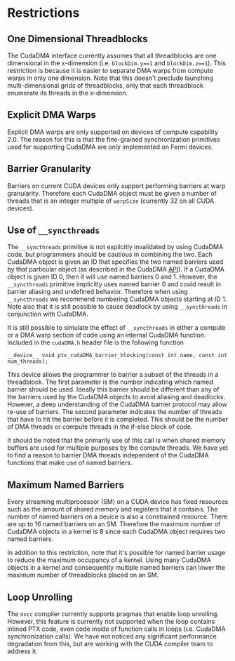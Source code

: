 # Restrictions #

## One Dimensional Threadblocks ##

The CudaDMA interface currently assumes that all threadblocks are one dimensional in the x-dimension (i.e. `blockDim.y==1` and `blockDim.z==1`).  This restriction is because it is easier to separate DMA warps from compute warps in only one dimension.  Note that this doesn't preclude launching multi-dimensional grids of threadblocks, only that each threadblock enumerate its threads in the x-dimension.

## Explicit DMA Warps ##

Explicit DMA warps are only supported on devices of compute capability 2.0.  The reason for this is that the fine-grained synchronization primitives used for supporting CudaDMA are only implemented on Fermi devices.

## Barrier Granularity ##
Barriers on current CUDA devices only support performing barriers at warp granularity.  Therefore each CudaDMA object must be given a number of threads that is an integer multiple of `warpSize` (currently 32 on all CUDA devices).

## Use of `__syncthreads` ##
The `__syncthreads` primitive is not explicitly invalidated by using CudaDMA code, but programmers should be cautious in combining the two.  Each CudaDMA object is given an ID that specifies the two named barriers used by that particular object (as described in the CudaDMA [API](Interface.md)).  If a CudaDMA object is given ID 0, then it will use named barriers 0 and 1.  However, the `__syncthreads` primitive implicitly uses named barrier 0 and could result in barrier aliasing and undefined behavior.  Therefore when using `__syncthreads` we recommend numbering CudaDMA objects starting at ID 1.  Note also that it is still possible to cause deadlock by using `__syncthreads` in conjunction with CudaDMA.

It is still possible to simulate the effect of `__syncthreads` in either a compute or a DMA warp section of code using an internal CudaDMA function.  Included in the `cudaDMA.h` header file is the following function

```
__device__ void ptx_cudaDMA_barrier_blocking(const int name, const int num_threads);
```

This device allows the programmer to barrier a subset of the threads in a threadblock.  The first parameter is the number indicating which named barrier should be used.  Ideally this barrier should be different than any of the barriers used by the CudaDMA objects to avoid aliasing and deadlocks.  However, a deep understanding of the CudaDMA barrier protocol may allow re-use of barriers.  The second parameter indicates the number of threads that have to hit the barrier before it is completed.  This should be the number of DMA threads or compute threads in the if-else block of code.

It should be noted that the primarily use of this call is when shared memory buffers are used for multiple purposes by the compute threads.  We have yet to find a reason to barrier DMA threads independent of the CudaDMA functions that make use of named barriers.

## Maximum Named Barriers ##

Every streaming multiprocessor (SM) on a CUDA device has fixed resources such as the amount of shared memory and registers that it contains.  The number of named barriers on a device is also a constrained resource.  There are up to 16 named barriers on an SM.  Therefore the maximum number of CudaDMA objects in a kernel is 8 since each CudaDMA object requires two named barriers.

In addition to this restriction, note that it's possible for named barrier usage to reduce the maximum occupancy of a kernel.  Using many CudaDMA objects in a kernel and consequently multiple named barriers can lower the maximum number of threadblocks placed on an SM.

## Loop Unrolling ##

The `nvcc` compiler currently supports pragmas that enable loop unrolling.  However, this feature is currently not supported when the loop contains inlined PTX code, even code inside of function calls in loops (i.e. CudaDMA synchronization calls).  We have not noticed any significant performance degradation from this, but are working with the CUDA compiler team to address it.